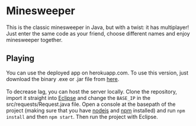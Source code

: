 # Minesweeper

This is the classic minesweeper in Java, but with a twist: it has multiplayer! Just enter the same code as your friend, choose different names and enjoy minesweeper together.

## Playing <br/>
You can use the deployed app on herokuapp.com. To use this version, just download the binary .exe or .jar file from [here](https://github.com/IcyTv/minesweeper/releases).<br/><br/>
To decrease lag, you can host the server locally. Clone the repository, import it straight into [Eclipse](http://www.eclipse.org/) and change the `BASE_IP` in the src/requests/Request.java file. Open a console at the basepath of the project (making sure that you have [nodejs](https://nodejs.org) and [npm](https://www.npmjs.com/) installed) and run `npm install` and then `npm start`. Then run the project with Eclipse.
